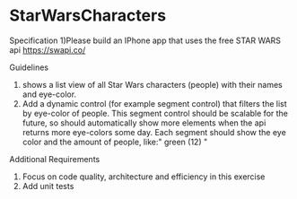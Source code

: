 # StarWarsCharacters

Specification
1)Please build an IPhone app that uses the free STAR WARS api https://swapi.co/

Guidelines
1) shows a list view of all Star Wars characters (people) with their names and eye-color.
2) Add a dynamic control (for example segment control) that filters the list by eye-color of people. This segment control should be scalable for the future, so should automatically show more elements when the api returns more eye-colors some day. Each segment should show the eye color and the amount of people, like:" green (12) "

Additional Requirements
1) Focus on code quality, architecture and efficiency in this exercise
2) Add unit tests

